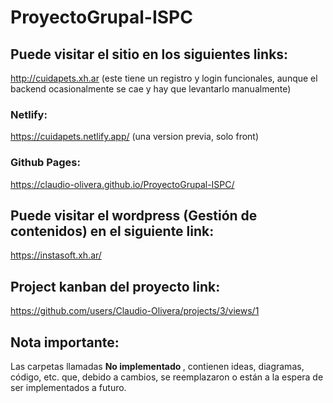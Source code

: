 # ProyectoGrupal-ISPC

## Puede visitar el sitio en los siguientes links: 

http://cuidapets.xh.ar (este tiene un registro y login funcionales, aunque el backend ocasionalmente se cae y hay que levantarlo manualmente)

### Netlify:
https://cuidapets.netlify.app/ (una version previa, solo front)


### Github Pages:
https://claudio-olivera.github.io/ProyectoGrupal-ISPC/

## Puede visitar el wordpress (Gestión de contenidos) en el siguiente link:

https://instasoft.xh.ar/

## Project kanban del proyecto link:

https://github.com/users/Claudio-Olivera/projects/3/views/1

## Nota importante:

Las carpetas llamadas <strong> No implementado </strong>, contienen ideas, diagramas, código, etc. que, debido a cambios, se reemplazaron o están a la espera de ser implementados a futuro.

